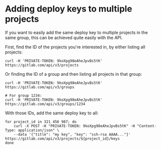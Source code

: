 # Adding deploy keys to multiple projects

If you want to easily add the same deploy key to multiple projects in the same
group, this can be achieved quite easily with the API.

First, find the ID of the projects you're interested in, by either listing all
projects:

```
curl -H 'PRIVATE-TOKEN: 9koXpg98eAheJpvBs5tK' https://gitlab.com/api/v3/projects
```

Or finding the ID of a group and then listing all projects in that group:

```
curl -H 'PRIVATE-TOKEN: 9koXpg98eAheJpvBs5tK' https://gitlab.com/api/v3/groups

# For group 1234:
curl -H 'PRIVATE-TOKEN: 9koXpg98eAheJpvBs5tK' https://gitlab.com/api/v3/groups/1234
```

With those IDs, add the same deploy key to all:

```
for project_id in 321 456 987; do
    curl -X POST -H "PRIVATE-TOKEN: 9koXpg98eAheJpvBs5tK" -H "Content-Type: application/json" \
    --data '{"title": "my key", "key": "ssh-rsa AAAA..."}' https://gitlab.com/api/v3/projects/${project_id}/keys
done
```
